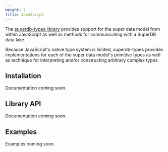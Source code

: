 ```yaml
---
weight: 2
title: JavaScript
---
```


The [superdb-types library](https://github.com/brimdata/zui/tree/main/packages/superdb-types)
provides support for the super data model from within
JavaScript as well as methods for communicating with a SuperDB data lake.

Because JavaScript's native type system is limited, superdb-types provides
implementations for each of the super data model's primitive types as well as
technique for interpreting and/or constructing arbitrary complex types.

## Installation

Documentation coming soon.

## Library API

Documentation coming soon.

## Examples

Examples coming soon.
